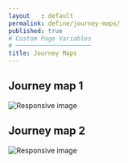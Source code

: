 ```yaml
---
layout   : default
permalink: define/journey-maps/
published: true
# Custom Page Variables
# ─────────────────────
title: Journey Maps
---
```

<div class="container">
        <div class="row">
                <h2> Journey map 1 </h2>
                <div class="col-12">
                        <img src="{{ site.baseurl }}/assets/images/Journeymap_1.png" class="styletile img-fluid" alt="Responsive image">
                </div>
                <h2> Journey map 2 </h2>
                <div class="col-12">
                        <img src="{{ site.baseurl }}/assets/images/Journeymap_2.png" class="styletile                   @img-fluid" alt="Responsive image">
                </div>
        </div>
</div>